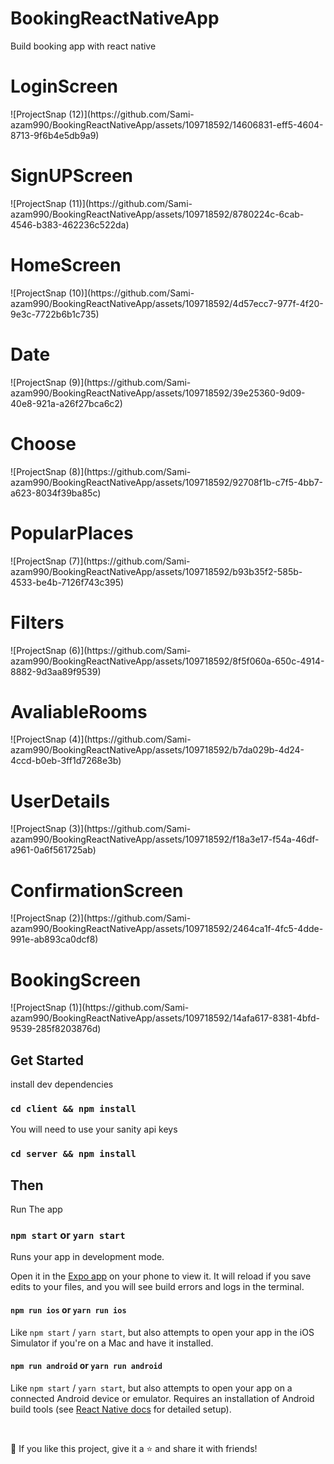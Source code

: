 # BookingReactNativeApp
Build booking app with react native
<h1>LoginScreen</h1>
![ProjectSnap (12)](https://github.com/Sami-azam990/BookingReactNativeApp/assets/109718592/14606831-eff5-4604-8713-9f6b4e5db9a9)
<h1>SignUPScreen</h1>
![ProjectSnap (11)](https://github.com/Sami-azam990/BookingReactNativeApp/assets/109718592/8780224c-6cab-4546-b383-462236c522da)
<h1>HomeScreen</h1>
![ProjectSnap (10)](https://github.com/Sami-azam990/BookingReactNativeApp/assets/109718592/4d57ecc7-977f-4f20-9e3c-7722b6b1c735)
<h1>Date</h1>
![ProjectSnap (9)](https://github.com/Sami-azam990/BookingReactNativeApp/assets/109718592/39e25360-9d09-40e8-921a-a26f27bca6c2)
<h1>Choose</h1>
![ProjectSnap (8)](https://github.com/Sami-azam990/BookingReactNativeApp/assets/109718592/92708f1b-c7f5-4bb7-a623-8034f39ba85c)
<h1>PopularPlaces</h1>
![ProjectSnap (7)](https://github.com/Sami-azam990/BookingReactNativeApp/assets/109718592/b93b35f2-585b-4533-be4b-7126f743c395)
<h1>Filters</h1>
![ProjectSnap (6)](https://github.com/Sami-azam990/BookingReactNativeApp/assets/109718592/8f5f060a-650c-4914-8882-9d3aa89f9539)
<h1>AvaliableRooms</h1>
![ProjectSnap (4)](https://github.com/Sami-azam990/BookingReactNativeApp/assets/109718592/b7da029b-4d24-4ccd-b0eb-3ff1d7268e3b)
<h1>UserDetails</h1>
![ProjectSnap (3)](https://github.com/Sami-azam990/BookingReactNativeApp/assets/109718592/f18a3e17-f54a-46df-a961-0a6f561725ab)
<h1>ConfirmationScreen</h1>
![ProjectSnap (2)](https://github.com/Sami-azam990/BookingReactNativeApp/assets/109718592/2464ca1f-4fc5-4dde-991e-ab893ca0dcf8)
<h1>BookingScreen</h1>
![ProjectSnap (1)](https://github.com/Sami-azam990/BookingReactNativeApp/assets/109718592/14afa617-8381-4bfd-9539-285f8203876d)


## Get Started

install dev dependencies

### `cd client && npm install` 

You will need to use your sanity api keys

### `cd server && npm install`

## Then

Run The app

### `npm start` or `yarn start`

Runs your app in development mode.

Open it in the [Expo app](https://expo.io) on your phone to view it. It will reload if you save edits to your files, and you will see build errors and logs in the terminal.

#### `npm run ios` or `yarn run ios`

Like `npm start` / `yarn start`, but also attempts to open your app in the iOS Simulator if you're on a Mac and have it installed.

#### `npm run android` or `yarn run android`

Like `npm start` / `yarn start`, but also attempts to open your app on a connected Android device or emulator. Requires an installation of Android build tools (see [React Native docs](https://facebook.github.io/react-native/docs/getting-started.html) for detailed setup).

<br />

💙 If you like this project, give it a ⭐ and share it with friends!
